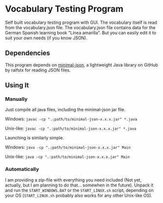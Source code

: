 # Vocabulary Testing Program
Self built vocabulary testing program with GUI. The vocabulary itself is read from the vocabulary.json file. The vocabulary.json file contains data for the German Spanish learning book "Línea amarilla". But you can easily edit it to suit your own needs (if you know JSON).

## Dependencies
This program depends on [minimal-json](https://github.com/ralfstx/minimal-json), a lightweight Java library on GitHub by ralfstx for reading JSON files.

## Using It
### Manually
Just compile all java files, including the minimal-json jar file.

Windows:
```javac -cp ".;path/to/minimal-json-x.x.x.jar" *.java```

Unix-like:
```javac -cp ".:path/to/minimal-json-x.x.x.jar" *.java```

Launching is similarly simple.

Windows:
```java -cp ".;path/to/minimal-json-x.x.x.jar" Main```

Unix-like:
```java -cp ".:path/to/minimal-json-x.x.x.jar" Main```

### Automatically
I am providing a zip-file with everything you need included (Not yet, actually, but I am planning to do that... somewhen in the future). Unpack it and run the ```START_WINDOWS.BAT``` or the ```START_LINUX.sh``` script, depending on your OS (```START_LINUX.sh``` probably also works for any other Unix-like OS).
